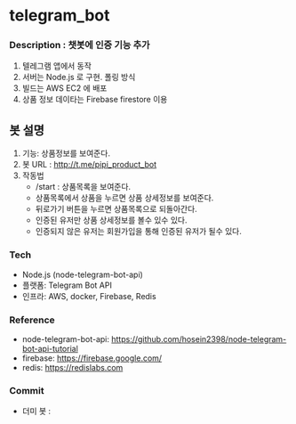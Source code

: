 # telegram_bot

### Description : 챗봇에 인증 기능 추가

1. 텔레그램 앱에서 동작 
2. 서버는 Node.js 로 구현. 폴링 방식 
3. 빌드는 AWS EC2 에 배포
4. 상품 정보 데이타는 Firebase firestore 이용

## 봇 설명

1. 기능: 상품정보를 보여준다. 
2. 봇 URL : http://t.me/pipi_product_bot
3. 작동법
   - /start : 상품목록을 보여준다. 
   - 상품목록에서 상품을 누르면 상품 상세정보를 보여준다. 
   - 뒤로가기 버튼을 누르면 상품목록으로 되돌아간다.
   - 인증된 유저만 상품 상세정보를 볼수 있수 있다. 
   - 인증되지 않은 유저는 회원가입을 통해 인증된 유저가 될수 있다.  

### Tech

- Node.js (node-telegram-bot-api)
- 플랫폼: Telegram Bot API
- 인프라: AWS, docker, Firebase, Redis 

### Reference

- node-telegram-bot-api: https://github.com/hosein2398/node-telegram-bot-api-tutorial
- firebase: https://firebase.google.com/
- redis: https://redislabs.com

### Commit

- 더미 봇 : 
